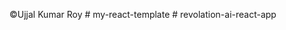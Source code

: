 ©️Ujjal Kumar Roy
#   m y - r e a c t - t e m p l a t e  
 #   r e v o l a t i o n - a i - r e a c t - a p p  
 